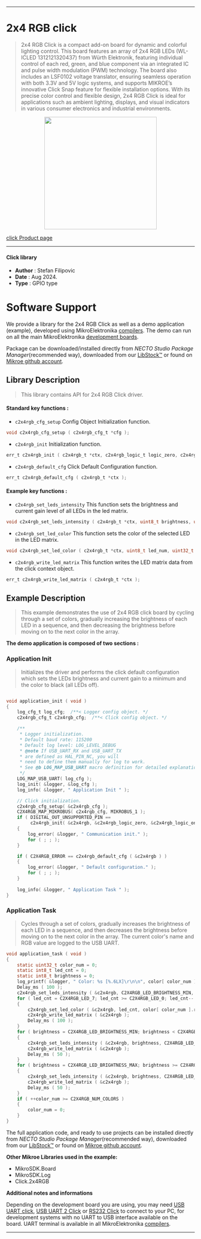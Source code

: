 
---
# 2x4 RGB click

> 2x4 RGB Click is a compact add-on board for dynamic and colorful lighting control. This board features an array of 2x4 RGB LEDs (WL-ICLED 1312121320437) from Würth Elektronik, featuring individual control of each red, green, and blue component via an integrated IC and pulse width modulation (PWM) technology. The board also includes an LSF0102 voltage translator, ensuring seamless operation with both 3.3V and 5V logic systems, and supports MIKROE’s innovative Click Snap feature for flexible installation options. With its precise color control and flexible design, 2x4 RGB Click is ideal for applications such as ambient lighting, displays, and visual indicators in various consumer electronics and industrial environments.

<p align="center">
  <img src="https://download.mikroe.com/images/click_for_ide/2x4rgb_click.png" height=300px>
</p>

[click Product page](https://www.mikroe.com/2x4-rgb-click)

---


#### Click library

- **Author**        : Stefan Filipovic
- **Date**          : Aug 2024.
- **Type**          : GPIO type


# Software Support

We provide a library for the 2x4 RGB Click
as well as a demo application (example), developed using MikroElektronika
[compilers](https://www.mikroe.com/necto-studio).
The demo can run on all the main MikroElektronika [development boards](https://www.mikroe.com/development-boards).

Package can be downloaded/installed directly from *NECTO Studio Package Manager*(recommended way), downloaded from our [LibStock&trade;](https://libstock.mikroe.com) or found on [Mikroe github account](https://github.com/MikroElektronika/mikrosdk_click_v2/tree/master/clicks).

## Library Description

> This library contains API for 2x4 RGB Click driver.

#### Standard key functions :

- `c2x4rgb_cfg_setup` Config Object Initialization function.
```c
void c2x4rgb_cfg_setup ( c2x4rgb_cfg_t *cfg );
```

- `c2x4rgb_init` Initialization function.
```c
err_t c2x4rgb_init ( c2x4rgb_t *ctx, c2x4rgb_logic_t logic_zero, c2x4rgb_logic_t logic_one, c2x4rgb_cfg_t *cfg );
```

- `c2x4rgb_default_cfg` Click Default Configuration function.
```c
err_t c2x4rgb_default_cfg ( c2x4rgb_t *ctx );
```

#### Example key functions :

- `c2x4rgb_set_leds_intensity` This function sets the brightness and current gain level of all LEDs in the led matrix.
```c
void c2x4rgb_set_leds_intensity ( c2x4rgb_t *ctx, uint8_t brightness, uint8_t gain );
```

- `c2x4rgb_set_led_color` This function sets the color of the selected LED in the LED matrix.
```c
void c2x4rgb_set_led_color ( c2x4rgb_t *ctx, uint8_t led_num, uint32_t rgb );
```

- `c2x4rgb_write_led_matrix` This function writes the LED matrix data from the click context object.
```c
err_t c2x4rgb_write_led_matrix ( c2x4rgb_t *ctx );
```

## Example Description

> This example demonstrates the use of 2x4 RGB click board by cycling through
a set of colors, gradually increasing the brightness of each LED in a sequence,
and then decreasing the brightness before moving on to the next color in the array.

**The demo application is composed of two sections :**

### Application Init

> Initializes the driver and performs the click default configuration which sets
the LEDs brightness and current gain to a minimum and the color to black (all LEDs off).

```c

void application_init ( void )
{
    log_cfg_t log_cfg;  /**< Logger config object. */
    c2x4rgb_cfg_t c2x4rgb_cfg;  /**< Click config object. */

    /** 
     * Logger initialization.
     * Default baud rate: 115200
     * Default log level: LOG_LEVEL_DEBUG
     * @note If USB_UART_RX and USB_UART_TX 
     * are defined as HAL_PIN_NC, you will 
     * need to define them manually for log to work. 
     * See @b LOG_MAP_USB_UART macro definition for detailed explanation.
     */
    LOG_MAP_USB_UART( log_cfg );
    log_init( &logger, &log_cfg );
    log_info( &logger, " Application Init " );

    // Click initialization.
    c2x4rgb_cfg_setup( &c2x4rgb_cfg );
    C2X4RGB_MAP_MIKROBUS( c2x4rgb_cfg, MIKROBUS_1 );
    if ( DIGITAL_OUT_UNSUPPORTED_PIN == 
         c2x4rgb_init( &c2x4rgb, &c2x4rgb_logic_zero, &c2x4rgb_logic_one, &c2x4rgb_cfg ) ) 
    {
        log_error( &logger, " Communication init." );
        for ( ; ; );
    }

    if ( C2X4RGB_ERROR == c2x4rgb_default_cfg ( &c2x4rgb ) )
    {
        log_error( &logger, " Default configuration." );
        for ( ; ; );
    }
    
    log_info( &logger, " Application Task " );
}

```

### Application Task

> Cycles through a set of colors, gradually increases the brightness of each LED
in a sequence, and then decreases the brightness before moving on to the next
color in the array. The current color's name and RGB value are logged to the USB UART.

```c
void application_task ( void )
{
    static uint32_t color_num = 0;
    static int8_t led_cnt = 0;
    static int8_t brightness = 0;
    log_printf( &logger, " Color: %s [%.6LX]\r\n\n", color[ color_num ].name, color[ color_num ].rgb );
    Delay_ms ( 100 );
    c2x4rgb_set_leds_intensity ( &c2x4rgb, C2X4RGB_LED_BRIGHTNESS_MIN, C2X4RGB_LED_CURRENT_GAIN_DEFAULT );
    for ( led_cnt = C2X4RGB_LED_7; led_cnt >= C2X4RGB_LED_0; led_cnt-- )
    {
        c2x4rgb_set_led_color ( &c2x4rgb, led_cnt, color[ color_num ].rgb );
        c2x4rgb_write_led_matrix ( &c2x4rgb );
        Delay_ms ( 100 );
    }
    for ( brightness = C2X4RGB_LED_BRIGHTNESS_MIN; brightness < C2X4RGB_LED_BRIGHTNESS_MAX; brightness++ )
    {
        c2x4rgb_set_leds_intensity ( &c2x4rgb, brightness, C2X4RGB_LED_CURRENT_GAIN_DEFAULT );
        c2x4rgb_write_led_matrix ( &c2x4rgb );
        Delay_ms ( 50 );
    }
    for ( brightness = C2X4RGB_LED_BRIGHTNESS_MAX; brightness >= C2X4RGB_LED_BRIGHTNESS_MIN; brightness-- )
    {
        c2x4rgb_set_leds_intensity ( &c2x4rgb, brightness, C2X4RGB_LED_CURRENT_GAIN_DEFAULT );
        c2x4rgb_write_led_matrix ( &c2x4rgb );
        Delay_ms ( 50 );
    }
    if ( ++color_num >= C2X4RGB_NUM_COLORS )
    {
        color_num = 0;
    }
}
```

The full application code, and ready to use projects can be installed directly from *NECTO Studio Package Manager*(recommended way), downloaded from our [LibStock&trade;](https://libstock.mikroe.com) or found on [Mikroe github account](https://github.com/MikroElektronika/mikrosdk_click_v2/tree/master/clicks).

**Other Mikroe Libraries used in the example:**

- MikroSDK.Board
- MikroSDK.Log
- Click.2x4RGB

**Additional notes and informations**

Depending on the development board you are using, you may need
[USB UART click](https://www.mikroe.com/usb-uart-click),
[USB UART 2 Click](https://www.mikroe.com/usb-uart-2-click) or
[RS232 Click](https://www.mikroe.com/rs232-click) to connect to your PC, for
development systems with no UART to USB interface available on the board. UART
terminal is available in all MikroElektronika
[compilers](https://shop.mikroe.com/compilers).

---
